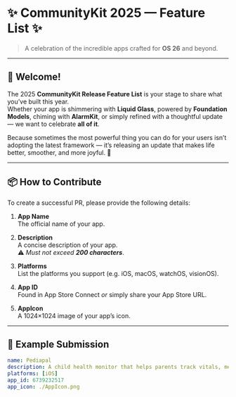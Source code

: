 # ✨ CommunityKit 2025 — Feature List ✨
> A celebration of the incredible apps crafted for **OS 26** and beyond.  

---

## 🎉 Welcome!
The 2025 **CommunityKit Release Feature List** is your stage to share what you’ve built this year.  
Whether your app is shimmering with **Liquid Glass**, powered by **Foundation Models**, chiming with **AlarmKit**, or simply refined with a thoughtful update — we want to celebrate **all of it**.  

Because sometimes the most powerful thing you can do for your users isn’t adopting the latest framework — it’s releasing an update that makes life better, smoother, and more joyful. 🌱  

---

## 📦 How to Contribute
To create a successful PR, please provide the following details:

1. **App Name**  
   The official name of your app.

2. **Description**  
   A concise description of your app.  
   ⚠️ *Must not exceed **200 characters***.

3. **Platforms**  
   List the platforms you support (e.g. iOS, macOS, watchOS, visionOS).

4. **App ID**  
   Found in App Store Connect *or* simply share your App Store URL.

5. **AppIcon**  
   A 1024×1024 image of your app’s icon.

---

## 📝 Example Submission
```yaml
name: Pediapal
description: A child health monitor that helps parents track vitals, medications, and routines.
platforms: [iOS]
app_id: 6739232517
app_icon: ./AppIcon.png
